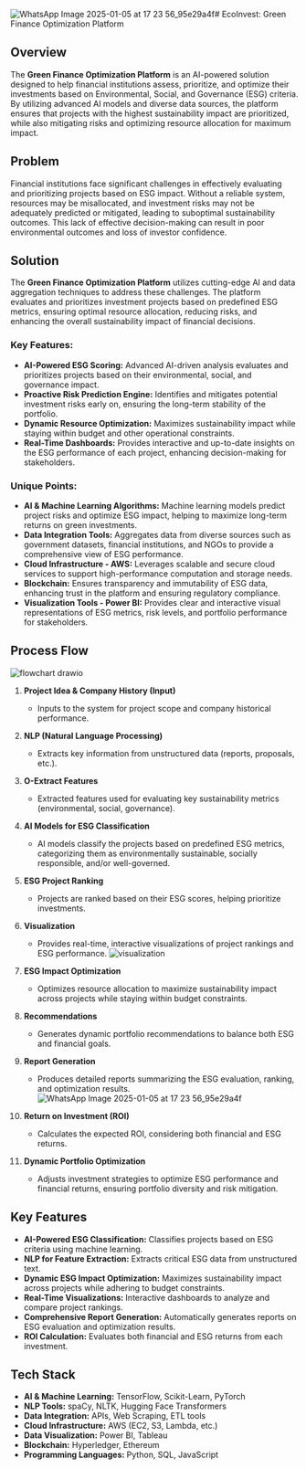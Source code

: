 ![WhatsApp Image 2025-01-05 at 17 23 56_95e29a4f](https://github.com/user-attachments/assets/c1f8546a-b9e4-4309-90cd-01f021b082f0)# EcoInvest: Green Finance Optimization Platform

## Overview
The **Green Finance Optimization Platform** is an AI-powered solution designed to help financial institutions assess, prioritize, and optimize their investments based on Environmental, Social, and Governance (ESG) criteria. By utilizing advanced AI models and diverse data sources, the platform ensures that projects with the highest sustainability impact are prioritized, while also mitigating risks and optimizing resource allocation for maximum impact.

## Problem
Financial institutions face significant challenges in effectively evaluating and prioritizing projects based on ESG impact. Without a reliable system, resources may be misallocated, and investment risks may not be adequately predicted or mitigated, leading to suboptimal sustainability outcomes. This lack of effective decision-making can result in poor environmental outcomes and loss of investor confidence.

## Solution
The **Green Finance Optimization Platform** utilizes cutting-edge AI and data aggregation techniques to address these challenges. The platform evaluates and prioritizes investment projects based on predefined ESG metrics, ensuring optimal resource allocation, reducing risks, and enhancing the overall sustainability impact of financial decisions.

### Key Features:
- **AI-Powered ESG Scoring:** Advanced AI-driven analysis evaluates and prioritizes projects based on their environmental, social, and governance impact.
- **Proactive Risk Prediction Engine:** Identifies and mitigates potential investment risks early on, ensuring the long-term stability of the portfolio.
- **Dynamic Resource Optimization:** Maximizes sustainability impact while staying within budget and other operational constraints.
- **Real-Time Dashboards:** Provides interactive and up-to-date insights on the ESG performance of each project, enhancing decision-making for stakeholders.

### Unique Points:
- **AI & Machine Learning Algorithms:** Machine learning models predict project risks and optimize ESG impact, helping to maximize long-term returns on green investments.
- **Data Integration Tools:** Aggregates data from diverse sources such as government datasets, financial institutions, and NGOs to provide a comprehensive view of ESG performance.
- **Cloud Infrastructure - AWS:** Leverages scalable and secure cloud services to support high-performance computation and storage needs.
- **Blockchain:** Ensures transparency and immutability of ESG data, enhancing trust in the platform and ensuring regulatory compliance.
- **Visualization Tools - Power BI:** Provides clear and interactive visual representations of ESG metrics, risk levels, and portfolio performance for stakeholders.

## Process Flow
![flowchart drawio](https://github.com/user-attachments/assets/25f4c642-4047-44af-be60-fc757ad8c639)

1. **Project Idea & Company History (Input)**
   - Inputs to the system for project scope and company historical performance.

2. **NLP (Natural Language Processing)**
   - Extracts key information from unstructured data (reports, proposals, etc.).

3. **O-Extract Features**
   - Extracted features used for evaluating key sustainability metrics (environmental, social, governance).

4. **AI Models for ESG Classification**
   - AI models classify the projects based on predefined ESG metrics, categorizing them as environmentally sustainable, socially responsible, and/or well-governed.

5. **ESG Project Ranking**
   - Projects are ranked based on their ESG scores, helping prioritize investments.

6. **Visualization**
   - Provides real-time, interactive visualizations of project rankings and ESG performance.
     ![visualization](https://github.com/user-attachments/assets/5bc79544-951d-4b50-88d6-66b518ffb6e7)


7. **ESG Impact Optimization**
   - Optimizes resource allocation to maximize sustainability impact across projects while staying within budget constraints.

8. **Recommendations**
   - Generates dynamic portfolio recommendations to balance both ESG and financial goals.

9. **Report Generation**
   - Produces detailed reports summarizing the ESG evaluation, ranking, and optimization results.
![WhatsApp Image 2025-01-05 at 17 23 56_95e29a4f](https://github.com/user-attachments/assets/fe10786a-3c6b-460e-b78e-596e6f98a179)

10. **Return on Investment (ROI)**
    - Calculates the expected ROI, considering both financial and ESG returns.

11. **Dynamic Portfolio Optimization**
    - Adjusts investment strategies to optimize ESG performance and financial returns, ensuring portfolio diversity and risk mitigation.

## Key Features

- **AI-Powered ESG Classification:** Classifies projects based on ESG criteria using machine learning.
- **NLP for Feature Extraction:** Extracts critical ESG data from unstructured text.
- **Dynamic ESG Impact Optimization:** Maximizes sustainability impact across projects while adhering to budget constraints.
- **Real-Time Visualizations:** Interactive dashboards to analyze and compare project rankings.
- **Comprehensive Report Generation:** Automatically generates reports on ESG evaluation and optimization results.
- **ROI Calculation:** Evaluates both financial and ESG returns from each investment.

## Tech Stack

- **AI & Machine Learning:** TensorFlow, Scikit-Learn, PyTorch
- **NLP Tools:** spaCy, NLTK, Hugging Face Transformers
- **Data Integration:** APIs, Web Scraping, ETL tools
- **Cloud Infrastructure:** AWS (EC2, S3, Lambda, etc.)
- **Data Visualization:** Power BI, Tableau
- **Blockchain:** Hyperledger, Ethereum
- **Programming Languages:** Python, SQL, JavaScript


